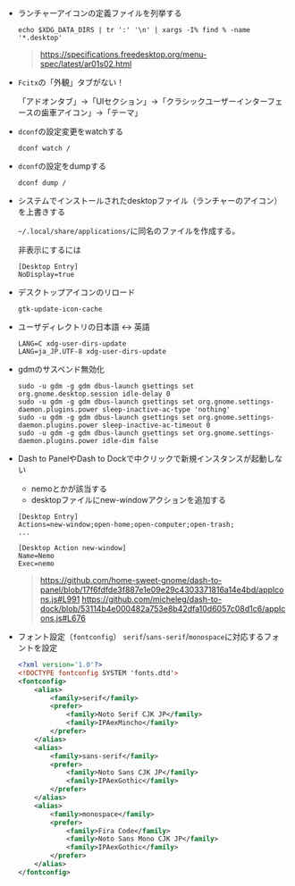 - ランチャーアイコンの定義ファイルを列挙する

  ```
  echo $XDG_DATA_DIRS | tr ':' '\n' | xargs -I% find % -name '*.desktop'
  ```

  > https://specifications.freedesktop.org/menu-spec/latest/ar01s02.html


- `Fcitx`の「外観」タブがない！

    「アドオンタブ」->「UIセクション」->「クラシックユーザーインターフェースの歯車アイコン」->「テーマ」

- `dconf`の設定変更をwatchする

  ```
  dconf watch /
  ```
  
- `dconf`の設定をdumpする

  ```
  dconf dump /
  ```

- システムでインストールされたdesktopファイル（ランチャーのアイコン）を上書きする

  `~/.local/share/applications/`に同名のファイルを作成する。
  
  非表示にするには
  ```
  [Desktop Entry]
  NoDisplay=true
  ```

- デスクトップアイコンのリロード

  ```
  gtk-update-icon-cache
  ```

- ユーザディレクトリの日本語 <-> 英語

  ```
  LANG=C xdg-user-dirs-update
  LANG=ja_JP.UTF-8 xdg-user-dirs-update
  ```

- gdmのサスペンド無効化
  ```
  sudo -u gdm -g gdm dbus-launch gsettings set org.gnome.desktop.session idle-delay 0
  sudo -u gdm -g gdm dbus-launch gsettings set org.gnome.settings-daemon.plugins.power sleep-inactive-ac-type 'nothing'
  sudo -u gdm -g gdm dbus-launch gsettings set org.gnome.settings-daemon.plugins.power sleep-inactive-ac-timeout 0
  sudo -u gdm -g gdm dbus-launch gsettings set org.gnome.settings-daemon.plugins.power idle-dim false
  ```

- Dash to PanelやDash to Dockで中クリックで新規インスタンスが起動しない

  - nemoとかが該当する
  - desktopファイルにnew-windowアクションを追加する

  ```
  [Desktop Entry]
  Actions=new-window;open-home;open-computer;open-trash;
  ...
  
  [Desktop Action new-window]
  Name=Nemo
  Exec=nemo
  ```

  > https://github.com/home-sweet-gnome/dash-to-panel/blob/17f6fdfde3f887e1e09e29c4303371816a14e4bd/appIcons.js#L991
  > https://github.com/micheleg/dash-to-dock/blob/53114b4e000482a753e8b42dfa10d6057c08d1c6/appIcons.js#L676

- フォント設定（`fontconfig`）
  `serif`/`sans-serif`/`monospace`に対応するフォントを設定
  ```xml
  <?xml version='1.0'?>
  <!DOCTYPE fontconfig SYSTEM 'fonts.dtd'>
  <fontconfig>
      <alias>
          <family>serif</family>
          <prefer>
              <family>Noto Serif CJK JP</family>
              <family>IPAexMincho</family>
          </prefer>
      </alias>
      <alias>
          <family>sans-serif</family>
          <prefer>
              <family>Noto Sans CJK JP</family>
              <family>IPAexGothic</family>
          </prefer>
      </alias>
      <alias>
          <family>monospace</family>
          <prefer>
              <family>Fira Code</family>
              <family>Noto Sans Mono CJK JP</family>
              <family>IPAexGothic</family>
          </prefer>
      </alias>
  </fontconfig>
  ```
